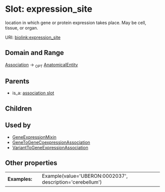 
# Slot: expression_site


location in which gene or protein expression takes place. May be cell, tissue, or organ.

URI: [biolink:expression_site](https://w3id.org/biolink/vocab/expression_site)


## Domain and Range

[Association](Association.md) &#8594;  <sub>OPT</sub> [AnatomicalEntity](AnatomicalEntity.md)

## Parents

 *  is_a: [association slot](association_slot.md)

## Children


## Used by

 * [GeneExpressionMixin](GeneExpressionMixin.md)
 * [GeneToGeneCoexpressionAssociation](GeneToGeneCoexpressionAssociation.md)
 * [VariantToGeneExpressionAssociation](VariantToGeneExpressionAssociation.md)

## Other properties

|  |  |  |
| --- | --- | --- |
| **Examples:** | | Example(value='UBERON:0002037', description='cerebellum') |

